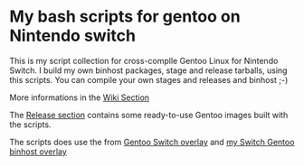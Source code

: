 # My bash scripts for gentoo on Nintendo switch
This is my script collection for cross-complle Gentoo Linux for Nintendo Switch. I build my own binhost packages, stage and release tarballs, using this scripts. You can compile your own stages and releases and binhost ;-)

More informations in the [Wiki Section](https://github.com/bell07/bashscripts-switch_gentoo/wiki)

The [Release section](https://github.com/bell07/bashscripts-switch_gentoo/releases) contains some ready-to-use Gentoo images built with the scripts.

The scripts does use the  from [Gentoo Switch overlay](https://gitlab.com/bell07/gentoo-switch_overlay) and [my Switch Gentoo binhost overlay](https://gitlab.com/bell07/gentoo-switch_binhost_overlay)
